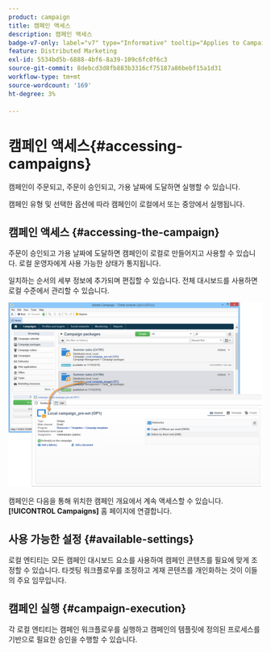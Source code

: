```yaml
---
product: campaign
title: 캠페인 액세스
description: 캠페인 액세스
badge-v7-only: label="v7" type="Informative" tooltip="Applies to Campaign Classic v7 only"
feature: Distributed Marketing
exl-id: 5534bd5b-6888-4bf6-8a39-109c6fc0f6c3
source-git-commit: 8debcd3d8fb883b3316cf75187a86bebf15a1d31
workflow-type: tm+mt
source-wordcount: '169'
ht-degree: 3%

---
```


# 캠페인 액세스{#accessing-campaigns}



캠페인이 주문되고, 주문이 승인되고, 가용 날짜에 도달하면 실행할 수 있습니다.

캠페인 유형 및 선택한 옵션에 따라 캠페인이 로컬에서 또는 중앙에서 실행됩니다.

## 캠페인 액세스 {#accessing-the-campaign}

주문이 승인되고 가용 날짜에 도달하면 캠페인이 로컬로 만들어지고 사용할 수 있습니다. 로컬 운영자에게 사용 가능한 상태가 통지됩니다.

일치하는 순서의 세부 정보에 추가되며 편집할 수 있습니다. 전체 대시보드를 사용하면 로컬 수준에서 관리할 수 있습니다.

![](assets/mkg_dist_local_op_edit_new_op1.png)

캠페인은 다음을 통해 위치한 캠페인 개요에서 계속 액세스할 수 있습니다. **[!UICONTROL Campaigns]** 홈 페이지에 연결합니다.

## 사용 가능한 설정 {#available-settings}

로컬 엔티티는 모든 캠페인 대시보드 요소를 사용하여 캠페인 콘텐츠를 필요에 맞게 조정할 수 있습니다. 타겟팅 워크플로우를 조정하고 게재 콘텐츠를 개인화하는 것이 이들의 주요 임무입니다.

## 캠페인 실행 {#campaign-execution}

각 로컬 엔티티는 캠페인 워크플로우를 실행하고 캠페인의 템플릿에 정의된 프로세스를 기반으로 필요한 승인을 수행할 수 있습니다.
